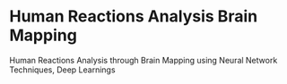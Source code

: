 # Human Reactions Analysis Brain Mapping
Human Reactions Analysis through Brain Mapping using Neural Network Techniques, Deep Learnings
